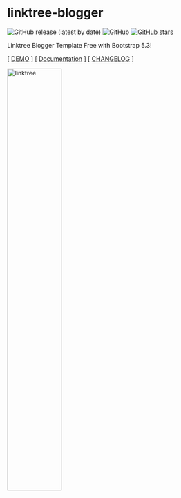 # linktree-blogger

![GitHub release (latest by date)](https://img.shields.io/github/release/rulnoveid/linktree-blogger)
![GitHub](https://img.shields.io/github/license/rulnoveid/linktree-blogger)
[![GitHub stars](https://img.shields.io/github/stars/rulnoveid/linktree-blogger)](https://github.com/rulnoveid/linktree-blogger/stargazers)

Linktree Blogger Template Free with Bootstrap 5.3!

[ [DEMO](https://link-v3.inputekno.com/) ] [ [Documentation](https://www.inputekno.com/2023/06/linktree-blogger-template-free.html) ] [ [CHANGELOG](CHANGELOG.md) ]

<img alt="linktree" src="https://blogger.googleusercontent.com/img/b/R29vZ2xl/AVvXsEiH7oUj36tzZLq0Jtki7IxspiqVNHfqqNJZCVbGO1aob6KcLv2f2C92BHQ2LhJGg4g6glKRo4sYnOmjEySwhgzr7UJdo7hWixgcWP8wK1UWaZ9EFb0JXBd2o9213XAETVx9U0Btif_DOssHAJhNz1UYCifCT1ttz3XYq-xpEgPXNrFcF4t_WBFjRv27/s900-rw-l80-e30/Linktree%20Blogger%20template%20free.png" width="50%"/>
